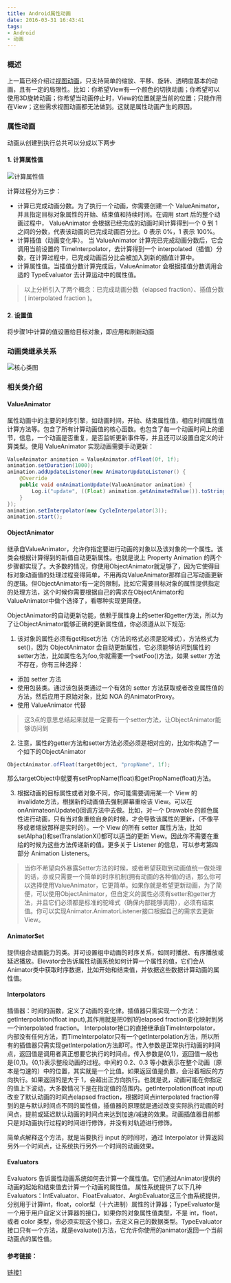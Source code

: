 ```yaml
---
title: Android属性动画
date: 2016-03-31 16:43:41
tags:
- Android
- 动画
---
```


### 概述

上一篇已经介绍过[视图动画](http://zzx2016.github.io/2016/03/31/Android%E8%A7%86%E5%9B%BE%E5%8A%A8%E7%94%BB/)，只支持简单的缩放、平移、旋转、透明度基本的动画，且有一定的局限性。比如：你希望View有一个颜色的切换动画；你希望可以使用3D旋转动画；你希望当动画停止时，View的位置就是当前的位置；只能作用在View；这些需求视图动画都无法做到。这就是属性动画产生的原因。

<!--more-->

### 属性动画

动画从创建到执行总共可以分成以下两步

#### 1. 计算属性值

![计算属性值](http://7q5ctm.com1.z0.glb.clouddn.com/%E5%B1%9E%E6%80%A7%E5%8A%A8%E7%94%BB-1.png)

计算过程分为三步：

- 计算已完成动画分数。为了执行一个动画，你需要创建一个 ValueAnimator，并且指定目标对象属性的开始、结束值和持续时间。在调用 start 后的整个动画过程中， ValueAnimator 会根据已经完成的动画时间计算得到一个 0 到 1 之间的分数，代表该动画的已完成动画百分比。0 表示 0%，1 表示 100%。
- 计算插值（动画变化率）。 当 ValueAnimator 计算完已完成动画分数后，它会调用当前设置的 TimeInterpolator，去计算得到一个 interpolated（插值）分数，在计算过程中，已完成动画百分比会被加入到新的插值计算中。
- 计算属性值。当插值分数计算完成后，ValueAnimator 会根据插值分数调用合适的 TypeEvaluator 去计算运动中的属性值。

>以上分析引入了两个概念：已完成动画分数（elapsed fraction）、插值分数( interpolated fraction )。

#### 2. 设置值

将步骤1中计算的值设置给目标对象，即应用和刷新动画

### 动画类继承关系

![核心类图](http://7q5ctm.com1.z0.glb.clouddn.com/%E5%B1%9E%E6%80%A7%E5%8A%A8%E7%94%BB-2.png)

### 相关类介绍

#### ValueAnimator

属性动画中的主要的时序引擎，如动画时间，开始、结束属性值，相应时间属性值计算方法等。包含了所有计算动画值的核心函数。也包含了每一个动画时间上的细节，信息，一个动画是否重复，是否监听更新事件等，并且还可以设置自定义的计算类型。使用 ValueAnimator 实现动画需要手动更新：

```Java
ValueAnimator animation = ValueAnimator.ofFloat(0f, 1f);
animation.setDuration(1000);
animation.addUpdateListener(new AnimatorUpdateListener() {
    @Override
    public void onAnimationUpdate(ValueAnimator animation) {
        Log.i("update", ((Float) animation.getAnimatedValue()).toString());
    }
});
animation.setInterpolator(new CycleInterpolator(3));
animation.start();
```

#### ObjectAnimator

继承自ValueAnimator，允许你指定要进行动画的对象以及该对象的一个属性。该类会根据计算得到的新值自动更新属性。也就是说上 Property Animation 的两个步骤都实现了。大多数的情况，你使用ObjectAnimator就足够了，因为它使得目标对象动画值的处理过程变得简单，不用再向ValueAnimator那样自己写动画更新的逻辑。但ObjectAnimator有一定的限制，比如它需要目标对象的属性提供指定的处理方法，这个时候你需要根据自己的需求在ObjectAnimator和ValueAnimator中做个选择了，看哪种实现更简便。

ObjectAnimator的自动更新功能，依赖于属性身上的setter和getter方法，所以为了让ObjectAnimator能够正确的更新属性值，你必须遵从以下规范:

1. 该对象的属性必须有get和set方法（方法的格式必须是驼峰式），方法格式为 set()，因为 ObjectAnimator 会自动更新属性，它必须能够访问到属性的setter方法，比如属性名为foo,你就需要一个setFoo()方法，如果 setter 方法不存在，你有三种选择：
  - 添加 setter 方法
  - 使用包装类。通过该包装类通过一个有效的 setter 方法获取或者改变属性值的方法，然后应用于原始对象，比如 NOA 的AnimatorProxy。
  - 使用 ValueAnimator 代替

  >这3点的意思总结起来就是一定要有一个setter方法，让ObjectAnimator能够访问到

2. 注意，属性的getter方法和setter方法必须必须是相对应的，比如你构造了一个如下的ObjectAnimator
  ```Java
  ObjectAnimator.ofFloat(targetObject, "propName", 1f);
  ```
  那么targetObject中就要有setPropName(float)和getPropName(float)方法。

3. 根据动画的目标属性或者对象不同，你可能需要调用某一个 View 的invalidate方法，根据新的动画值去强制屏幕重绘该 View。可以在onAnimateonUpdate()回调方法中去做。比如，对一个 Drawable 的颜色属性进行动画，只有当对象重绘自身的时候，才会导致该属性的更新，（不像平移或者缩放那样是实时的）。一个 View 的所有 setter 属性方法，比如setAlpha()和setTranslationX()都可以适当的更新 View。因此你不需要在重绘的时候为这些方法传递新的值。更多关于 Listener 的信息，可以参考第四部分 Animation Listeners。

  >当你不希望向外暴露Setter方法的时候，或者希望获取到动画值统一做处理的话，亦或只需要一个简单的时序机制(拥有动画的各种值)的话，那么你可以选择使用ValueAnimator，它更简单。如果你就是希望更新动画，为了简便，可以使用ObjectAnimator，但自定义的属性必须有setter和getter方法，并且它们必须都是标准的驼峰式（确保内部能够调用），必须有结束值。你可以实现Animator.AnimatorListener接口根据自己的需求去更新 View。

#### AnimatorSet

提供组合动画能力的类。并可设置组中动画的时序关系，如同时播放、有序播放或延迟播放。Elevator会告诉属性动画系统如何计算一个属性的值，它们会从Animator类中获取时序数据，比如开始和结束值，并依据这些数据计算动画的属性值。

#### Interpolators

插值器：时间的函数，定义了动画的变化律。插值器只需实现一个方法：getInterpolation(float input),其作用就是把0到1的elapsed fraction变化映射到另一个interpolated fraction。 Interpolator接口的直接继承自TimeInterpolator，内部没有任何方法，而TimeInterpolator只有一个getInterpolation方法，所以所有的插值器只需实现getInterpolation方法即可。传入参数是正常执行动画的时间点，返回值是调用者真正想要它执行的时间点。传入参数是{0,1}，返回值一般也是{0,1}。{0,1}表示整段动画的过程。中间的 0.2、0.3 等小数表示在整个动画（原本是匀速的）中的位置，其实就是一个比值。如果返回值是负数，会沿着相反的方向执行。如果返回的是大于 1，会超出正方向执行。也就是说，动画可能在你指定的值上下波动，大多数情况下是在指定值的范围内。getInterpolation(float input)改变了默认动画的时间点elapsed fraction，根据时间点interpolated fraction得到的是与默认时间点不同的属性值，插值器的原理就是通过改变实际执行动画的时间点，提前或延迟默认动画的时间点来达到加速/减速的效果。动画插值器目前都只是对动画执行过程的时间进行修饰，并没有对轨迹进行修饰。

简单点解释这个方法，就是当要执行 input 的时间时，通过 Interpolator 计算返回另外一个时间点，让系统执行另外一个时间的动画效果。

#### Evaluators

Evaluators 告诉属性动画系统如何去计算一个属性值。它们通过Animator提供的动画的起始和结束值去计算一个动画的属性值。 属性系统提供了以下几种 Evaluators：IntEvaluator、FloatEvaluator、ArgbEvaluator这三个由系统提供，分别用于计算int，float，color型（十六进制）属性的计算器；TypeEvaluator是一个用于用户自定义计算器的接口，如果你的对象属性值类型，不是 int，float，或者 color 类型，你必须实现这个接口，去定义自己的数据类型。TypeEvaluator接口只有一个方法，就是evaluate()方法，它允许你使用的animator返回一个当前动画点的属性值。

#### 参考链接：
[链接1](http://a.codekk.com/detail/Android/lightSky/%E5%85%AC%E5%85%B1%E6%8A%80%E6%9C%AF%E7%82%B9%E4%B9%8B%20Android%20%E5%8A%A8%E7%94%BB%E5%9F%BA%E7%A1%80)
